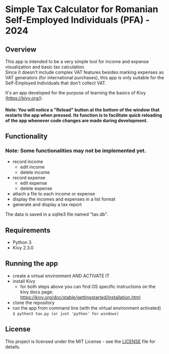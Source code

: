 # Simple Tax Calculator for Romanian Self-Employed Individuals (PFA) - 2024

## Overview
This app is intended to be a very simple tool for income and expense visualization and basic tax calculation.  
Since it doesn't include complex VAT features besides marking expenses as VAT generators (for international purchases), this app is only suitable for the Self-Employed Individuals that don't collect VAT.

It's an app developed for the purpose of learning the basics of Kivy (https://kivy.org/).

#### Note: You will notice a "Reload" button at the bottom of the window that restarts the app when pressed. Its function is to facilitate quick reloading of the app whenever code changes are made during development.

## Functionality
### Note: Some functionalities may not be implemented yet.

- record income
    - edit income
    - delete income
- record expense
    - edit expense
    - delete expense
- attach a file to each income or expense
- display the incomes and expenses in a list format
- generate and display a tax report

The data is saved in a sqlite3 file named "tax.db".

## Requirements

- Python 3
- Kivy 2.3.0

## Running the app

- create a virtual environment AND ACTIVATE IT
- install Kivy
    - for both steps above you can find OS specific instructions on the kivy docs page: https://kivy.org/doc/stable/gettingstarted/installation.html
- clone the repository
- run the app from command line (with the virtual environment activated)  
    `$ python3 tax.py (or just 'python' for windows)`

## License

This project is licensed under the MIT License - see the [LICENSE](LICENSE) file for details.